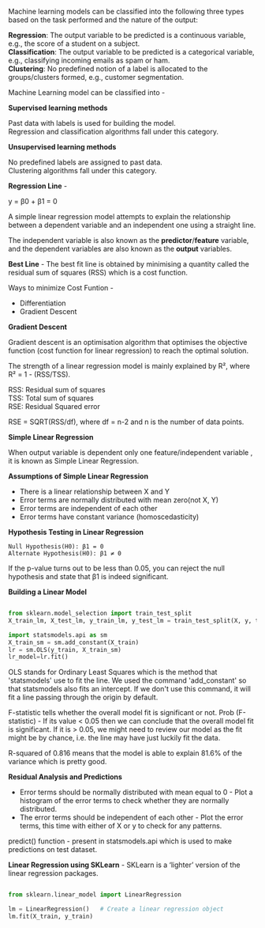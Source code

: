 Machine learning models can be classified into the following three types based on the task performed and the nature of the output:

**Regression**: The output variable to be predicted is a continuous variable, e.g., the score of a student on a subject.</br>
**Classification**: The output variable to be predicted is a categorical variable, e.g., classifying incoming emails as spam or ham.</br>
**Clustering**: No predefined notion of a label is allocated to the groups/clusters formed, e.g., customer segmentation. 

Machine Learning model can be classified into - 

**Supervised learning methods**

Past data with labels is used for building the model.</br>
Regression and classification algorithms fall under this category.</br>

**Unsupervised learning methods**

No predefined labels are assigned to past data.</br>
Clustering algorithms fall under this category.</br>

**Regression Line** - 

y = β0 + β1 = 0 

A simple linear regression model attempts to explain the relationship between a dependent variable and an independent one using a straight line.

The independent variable is also known as the **predictor**/**feature** variable, and the dependent variables are also known as the **output** variables.

**Best Line** - The best fit line is obtained by minimising a quantity called the residual sum of squares (RSS) which is a cost function.

Ways to minimize Cost Funtion -

- Differentiation
- Gradient Descent

**Gradient Descent**

Gradient descent is an optimisation algorithm that optimises the objective function (cost function for linear regression) to reach the optimal solution.

The strength of a linear regression model is mainly explained by R², where R² = 1 - (RSS/TSS).

RSS: Residual sum of squares</br>
TSS: Total sum of squares</br>
RSE: Residual Squared error</br>

RSE = SQRT(RSS/df), where df = n-2 and n is the number of data points.

**Simple Linear Regression**

When output variable is dependent only one feature/independent variable , it is known as Simple Linear Regression.

**Assumptions of Simple Linear Regression**

- There is a linear relationship between X and Y
- Error terms are normally distributed with mean zero(not X, Y)
- Error terms are independent of each other
- Error terms have constant variance (homoscedasticity)


**Hypothesis Testing in Linear Regression**

    Null Hypothesis(H0): β1 = 0
    Alternate Hypothesis(H0): β1 ≠ 0

If the p-value turns out to be less than 0.05, you can reject the null hypothesis and state that β1 is indeed significant.

**Building a Linear Model**

```python

from sklearn.model_selection import train_test_split
X_train_lm, X_test_lm, y_train_lm, y_test_lm = train_test_split(X, y, train_size = 0.7, test_size = 0.3, random_state = 100)

import statsmodels.api as sm
X_train_sm = sm.add_constant(X_train)
lr = sm.OLS(y_train, X_train_sm)
lr_model=lr.fit()

```

OLS stands for Ordinary Least Squares which is the method that 'statsmodels' use to fit the line. We used the command 'add_constant' so that statsmodels also fits an intercept. If we  don't use this command, it will fit a line passing through the origin by default.

F-statistic tells whether the overall model fit is significant or not.
Prob (F-statistic) - If its value < 0.05 then we can conclude that the overall model fit is significant. If it is > 0.05, we might need to review our model as the fit might be by chance, i.e. the line may have just luckily fit the data. 

R-squared of 0.816 means that the model is able to explain 81.6% of the variance which is pretty good.

**Residual Analysis and Predictions** 

- Error terms should be normally distributed with mean equal to 0 - Plot a histogram of the error terms to check whether they are normally distributed. 
- The error terms should be independent of each other - Plot the error terms, this time with either of X or y to check for any patterns.

predict() function - present in statsmodels.api which is used to make predictions on test dataset.

**Linear Regression using SKLearn** - SKLearn is a ‘lighter’ version of the linear regression packages. 

```python

from sklearn.linear_model import LinearRegression

lm = LinearRegression()   # Create a linear regression object
lm.fit(X_train, y_train)

```
 

